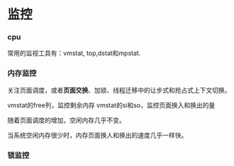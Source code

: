 # 监控

### cpu
常用的监视工具有：vmstat, top,dstat和mpstat.


### 内存监控
关注页面调度，或者**页面交换**、加锁、线程迁移中的让步式和抢占式上下文切换。

vmstat的free列，监控剩余内存
vmstat的si和so，监控页面换入和换出的量

随着页面调度的增加，空闲内存几乎不变。

当系统空闲内存很少时，内存页面换人和换出的速度几乎一样快。


### 锁监控